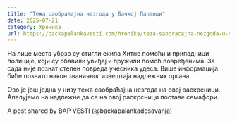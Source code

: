 ```yaml
---
title: "Тежа саобраћајна незгода у Бачкој Паланци"
date: 2025-07-21
category: Хроника
url: https://backapalankavesti.com/hronika/teza-saobracajna-nezgoda-u-backoj-palanci/
---
```


На лице места убрзо су стигли екипа Хитне помоћи и припадници полиције, који су обавили увиђај и пружили помоћ повређенима. За сада није познат степен повреда учесника удеса. Више информација биће познато након званичног извештаја надлежних органа.

Ово је још једна у низу тежа саобраћајна незгода на овој раскрсници. Апелујемо на надлежне да се на овој раскрсници поставе семафори.

A post shared by BAP VESTI (@backapalankadesavanja)
